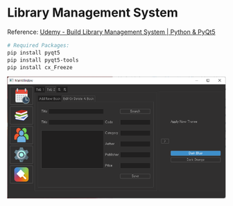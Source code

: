 # Library Management System

Reference: [Udemy - Build Library Management System | Python & PyQt5](https://www.udemy.com/course/build-library-management-system-python-pyqt5/)  


```bash
# Required Packages:
pip install pyqt5
pip install pyqt5-tools
pip install cx_Freeze
```

![screenshot](screenshot.png)